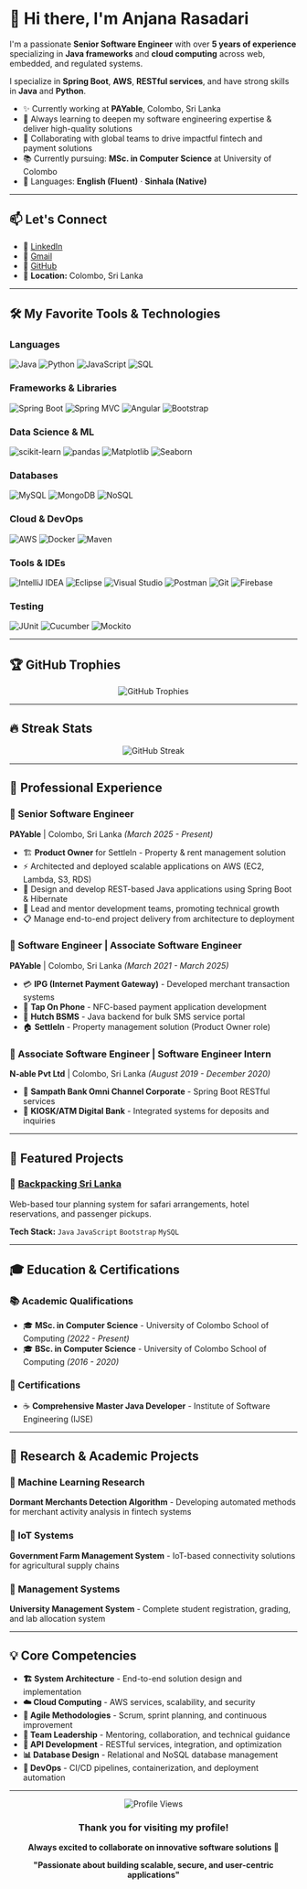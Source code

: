 # 👋 Hi there, I'm Anjana Rasadari

I'm a passionate **Senior Software Engineer** with over **5 years of experience** specializing in **Java frameworks** and **cloud computing** across web, embedded, and regulated systems.

I specialize in **Spring Boot**, **AWS**, **RESTful services**, and have strong skills in **Java** and **Python**.

- ✨ Currently working at **PAYable**, Colombo, Sri Lanka
- 🌱 Always learning to deepen my software engineering expertise & deliver high-quality solutions
- 🤝 Collaborating with global teams to drive impactful fintech and payment solutions
- 📚 Currently pursuing: **MSc. in Computer Science** at University of Colombo
- 💬 Languages: **English (Fluent)** · **Sinhala (Native)**

---

## 📫 Let's Connect

- 💼 [LinkedIn](https://www.linkedin.com/in/anjana-rasadari-73536a137/)
- 📧 [Gmail](mailto:anjanarasadari21@gmail.com)
- 📱 [GitHub](https://github.com/anjanarasadari)
- 📍 **Location:** Colombo, Sri Lanka

---

## 🛠 My Favorite Tools & Technologies

### Languages
![Java](https://img.shields.io/badge/-Java-007396?style=flat&logo=java&logoColor=white)
![Python](https://img.shields.io/badge/-Python-3776AB?style=flat&logo=python&logoColor=white)
![JavaScript](https://img.shields.io/badge/-JavaScript-F7DF1E?style=flat&logo=javascript&logoColor=black)
![SQL](https://img.shields.io/badge/-SQL-4479A1?style=flat&logo=mysql&logoColor=white)

### Frameworks & Libraries
![Spring Boot](https://img.shields.io/badge/-Spring%20Boot-6DB33F?style=flat&logo=spring&logoColor=white)
![Spring MVC](https://img.shields.io/badge/-Spring%20MVC-6DB33F?style=flat&logo=spring&logoColor=white)
![Angular](https://img.shields.io/badge/-Angular-DD0031?style=flat&logo=angular&logoColor=white)
![Bootstrap](https://img.shields.io/badge/-Bootstrap-7952B3?style=flat&logo=bootstrap&logoColor=white)

### Data Science & ML
![scikit-learn](https://img.shields.io/badge/-scikit--learn-F7931E?style=flat&logo=scikit-learn&logoColor=white)
![pandas](https://img.shields.io/badge/-pandas-150458?style=flat&logo=pandas&logoColor=white)
![Matplotlib](https://img.shields.io/badge/-Matplotlib-11557c?style=flat&logo=python&logoColor=white)
![Seaborn](https://img.shields.io/badge/-Seaborn-3776AB?style=flat&logo=python&logoColor=white)

### Databases
![MySQL](https://img.shields.io/badge/-MySQL-4479A1?style=flat&logo=mysql&logoColor=white)
![MongoDB](https://img.shields.io/badge/-MongoDB-47A248?style=flat&logo=mongodb&logoColor=white)
![NoSQL](https://img.shields.io/badge/-NoSQL-005571?style=flat&logo=apache-cassandra&logoColor=white)

### Cloud & DevOps
![AWS](https://img.shields.io/badge/-AWS-232F3E?style=flat&logo=amazon-aws&logoColor=white)
![Docker](https://img.shields.io/badge/-Docker-2496ED?style=flat&logo=docker&logoColor=white)
![Maven](https://img.shields.io/badge/-Maven-C71A36?style=flat&logo=apache-maven&logoColor=white)

### Tools & IDEs
![IntelliJ IDEA](https://img.shields.io/badge/-IntelliJ%20IDEA-000000?style=flat&logo=intellij-idea&logoColor=white)
![Eclipse](https://img.shields.io/badge/-Eclipse-2C2255?style=flat&logo=eclipse&logoColor=white)
![Visual Studio](https://img.shields.io/badge/-Visual%20Studio-5C2D91?style=flat&logo=visual-studio&logoColor=white)
![Postman](https://img.shields.io/badge/-Postman-FF6C37?style=flat&logo=postman&logoColor=white)
![Git](https://img.shields.io/badge/-Git-F05032?style=flat&logo=git&logoColor=white)
![Firebase](https://img.shields.io/badge/-Firebase-FFCA28?style=flat&logo=firebase&logoColor=black)

### Testing
![JUnit](https://img.shields.io/badge/-JUnit-25A162?style=flat&logo=junit5&logoColor=white)
![Cucumber](https://img.shields.io/badge/-Cucumber-23D96C?style=flat&logo=cucumber&logoColor=white)
![Mockito](https://img.shields.io/badge/-Mockito-25A162?style=flat&logo=java&logoColor=white)

---

## 🏆 GitHub Trophies
<div align="center">
  <img src="https://github-profile-trophy.vercel.app/?username=anjanarasadari&theme=radical&row=2&column=3" alt="GitHub Trophies" />
</div>

---

## 🔥 Streak Stats
<div align="center">
  <img src="https://github-readme-streak-stats.herokuapp.com/?user=anjanarasadari&theme=radical" alt="GitHub Streak" />
</div>

---

## 💼 Professional Experience

### 🏢 Senior Software Engineer
**PAYable** | Colombo, Sri Lanka _(March 2025 - Present)_
- 🏗️ **Product Owner** for SettleIn - Property & rent management solution
- ⚡ Architected and deployed scalable applications on AWS (EC2, Lambda, S3, RDS)
- 🔧 Design and develop REST-based Java applications using Spring Boot & Hibernate
- 👥 Lead and mentor development teams, promoting technical growth
- 📋 Manage end-to-end project delivery from architecture to deployment

### 🏢 Software Engineer | Associate Software Engineer  
**PAYable** | Colombo, Sri Lanka _(March 2021 - March 2025)_
- 💳 **IPG (Internet Payment Gateway)** - Developed merchant transaction systems
- 📱 **Tap On Phone** - NFC-based payment application development
- 📨 **Hutch BSMS** - Java backend for bulk SMS service portal
- 🏠 **SettleIn** - Property management solution (Product Owner role)

### 🏢 Associate Software Engineer | Software Engineer Intern
**N-able Pvt Ltd** | Colombo, Sri Lanka _(August 2019 - December 2020)_
- 🏦 **Sampath Bank Omni Channel Corporate** - Spring Boot RESTful services
- 🏧 **KIOSK/ATM Digital Bank** - Integrated systems for deposits and inquiries

---

## 🎯 Featured Projects

### 🎒 [Backpacking Sri Lanka](https://github.com/anjanarasadari/backpacking-sri-lanka)
Web-based tour planning system for safari arrangements, hotel reservations, and passenger pickups.

**Tech Stack:** `Java` `JavaScript` `Bootstrap` `MySQL`

---

## 🎓 Education & Certifications

### 📚 Academic Qualifications
- 🎓 **MSc. in Computer Science** - University of Colombo School of Computing _(2022 - Present)_
- 🎓 **BSc. in Computer Science** - University of Colombo School of Computing _(2016 - 2020)_

### 🏅 Certifications
- ☕ **Comprehensive Master Java Developer** - Institute of Software Engineering (IJSE)

---

## 🔬 Research & Academic Projects

### 🧠 Machine Learning Research
**Dormant Merchants Detection Algorithm** - Developing automated methods for merchant activity analysis in fintech systems

### 🌾 IoT Systems
**Government Farm Management System** - IoT-based connectivity solutions for agricultural supply chains

### 🏫 Management Systems
**University Management System** - Complete student registration, grading, and lab allocation system

---

## 💡 Core Competencies

- **🏗️ System Architecture** - End-to-end solution design and implementation
- **☁️ Cloud Computing** - AWS services, scalability, and security
- **🔄 Agile Methodologies** - Scrum, sprint planning, and continuous improvement
- **👥 Team Leadership** - Mentoring, collaboration, and technical guidance
- **🔧 API Development** - RESTful services, integration, and optimization
- **📊 Database Design** - Relational and NoSQL database management
- **🚀 DevOps** - CI/CD pipelines, containerization, and deployment automation

---

<div align="center">
  <img src="https://komarev.com/ghpvc/?username=anjanarasadari&color=brightgreen&style=flat-square" alt="Profile Views" />
  
  ### Thank you for visiting my profile!
  **Always excited to collaborate on innovative software solutions** 🚀
  
  **"Passionate about building scalable, secure, and user-centric applications"**
</div>
